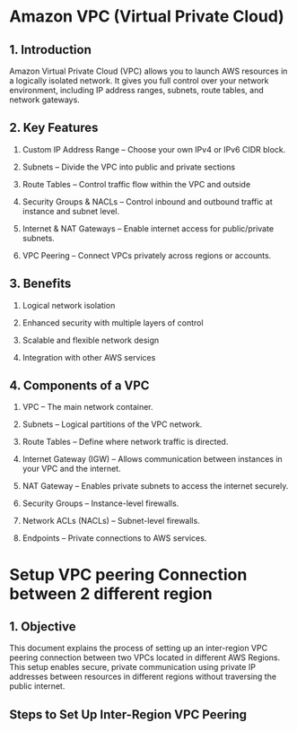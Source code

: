 # Amazon VPC (Virtual Private Cloud)
## 1. Introduction
Amazon Virtual Private Cloud (VPC) allows you to launch AWS resources in a logically isolated network.
It gives you full control over your network environment, including IP address ranges, subnets, route tables, and network gateways.

## 2. Key Features
1. Custom IP Address Range – Choose your own IPv4 or IPv6 CIDR block.

2. Subnets – Divide the VPC into public and private sections

3. Route Tables – Control traffic flow within the VPC and outside

4. Security Groups & NACLs – Control inbound and outbound traffic at instance and subnet level.

5. Internet & NAT Gateways – Enable internet access for public/private subnets.

6. VPC Peering – Connect VPCs privately across regions or accounts.

## 3. Benefits
1. Logical network isolation

2. Enhanced security with multiple layers of control

3. Scalable and flexible network design

3. Integration with other AWS services

## 4. Components of a VPC
1. VPC – The main network container.

2. Subnets – Logical partitions of the VPC network.

3. Route Tables – Define where network traffic is directed.

4. Internet Gateway (IGW) – Allows communication between instances in your VPC and the internet.

5. NAT Gateway – Enables private subnets to access the internet securely.

6. Security Groups – Instance-level firewalls.

7. Network ACLs (NACLs) – Subnet-level firewalls.

8. Endpoints – Private connections to AWS services.

# Setup VPC peering Connection between 2 different region
## 1. Objective
This document explains the process of setting up an inter-region VPC peering connection between two VPCs located in different AWS Regions. This setup enables secure, private communication using private IP addresses between resources in different regions without traversing the public internet.

## Steps to Set Up Inter-Region VPC Peering

